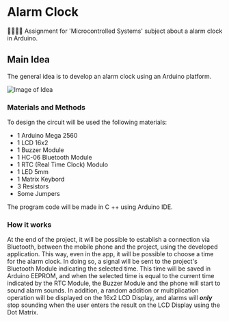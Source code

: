 # Alarm Clock
👨🏽‍💻⏰ Assignment for 'Microcontrolled Systems' subject about a alarm clock in Arduino.

## Main Idea
The general idea is to develop an alarm clock using an Arduino platform.

![Image of Idea](https://github.com/vitorCamargo/alarm-clock/blob/master/idea.png)

### Materials and Methods
To design the circuit will be used the following materials:
- 1 Arduino Mega 2560
- 1 LCD 16x2
- 1 Buzzer Module
- 1 HC-06 Bluetooth Module
- 1 RTC (Real Time Clock) Modulo
- 1 LED 5mm
- 1 Matrix Keybord
- 3 Resistors
- Some Jumpers

The program code will be made in C ++ using Arduino IDE.

### How it works
At the end of the project, it will be possible to establish a connection via Bluetooth, between the mobile phone and the project, using the developed application. This way, even in the app, it will be possible to choose a time for the alarm clock. In doing so, a signal will be sent to the project's Bluetooth Module indicating the selected time. This time will be saved in Arduino EEPROM, and when the selected time is equal to the current time indicated by the RTC Module, the Buzzer Module and the phone will start to sound alarm sounds.
In addition, a random addition or multiplication operation will be displayed on the 16x2 LCD Display, and alarms will ***only*** stop sounding when the user enters the result on the LCD Display using the Dot Matrix.
